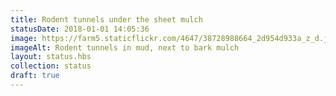 ```yaml
---
title: Rodent tunnels under the sheet mulch
statusDate: 2018-01-01 14:05:36
image: https://farm5.staticflickr.com/4647/38728988664_2d954d933a_z_d.jpg
imageAlt: Rodent tunnels in mud, next to bark mulch
layout: status.hbs
collection: status
draft: true
---
```

